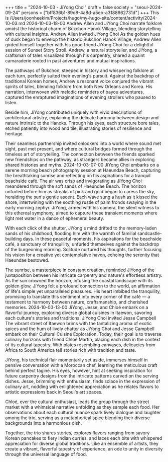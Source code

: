 +++
title = "2024-10-03 - JiYong Choi"
draft = false
society = "seoul-2024-09-24"
persons = ["bff836b1-89d8-4a8d-a5eb-a3188662731d"]
+++
This is /Users/joonheekim/Projects/hugo/my-hugo-site/content/activity/2024-10-03.md
2024-10-03-18-00
Andrew Allen and JiYong Choi narrate folklore amidst the historical charm of Bukchon Hanok Village, blending storytelling with cultural insights.
Andrew Allen invited JiYong Choi
As the golden hues of dusk began to envelop the historic Bukchon Hanok Village, Andrew Allen girded himself together with his good friend JiYong Choi for a delightful session of Sunset Story Stroll. Andrew, a natural storyteller, and JiYong, a craftsman of tales visualized through his carpentry, shared a quaint camaraderie rooted in past adventures and mutual inspirations.

The pathways of Bukchon, steeped in history and whispering folklore at each turn, perfectly suited their evening's pursuit. Against the backdrop of traditional Korean homes, Andrew's resonant voice conjured the vibrant spirits of tales, blending folklore from both New Orleans and Korea. His narration, interwoven with melodic reminders of bayou adventures, captured the enraptured imaginations of evening strollers who paused to listen. 

Beside him, JiYong contributed uniquely with vivid descriptions of architectural artistry, explaining the delicate harmony between design and nature intrinsic to the Hanoks. Through his eyes, each structure bore tales, etched patiently into wood and tile, illustrating stories of resilience and heritage. 

Their seamless partnership invited onlookers into a world where sound met sight, past met present, and where cultural bridges formed through the timeless art of storytelling. The connection between the friends sparked new friendships on the pathway, as strangers became allies in exploring shared histories and myths.
2024-10-03-07-00
JiYong Choi embarks on a serene morning beach photography session at Haeundae Beach, capturing the breathtaking sunrise and reflecting on his aspirations for a tranquil beachside café.
The air was crisp and invigorating as JiYong Choi meandered through the soft sands of Haeundae Beach. The horizon unfurled before him as streaks of pink and gold began to caress the sky, heralding the sun's gentle ascent. Each wave sung a hush as it kissed the shore, intertwining with the soothing rustle of palm fronds swaying in the early morning zephyr. JiYong, armed with his camera, the silent witness to this ethereal symphony, aimed to capture these transient moments where light met water in a dance of ephemeral beauty.

With each click of the shutter, JiYong's mind drifted to the memory-laden sands of his childhood, flooding him with the warmth of familial sandcastle-building days. In these peaceful moments, his aspirations for the beachside café, a sanctuary of tranquillity, unfurled themselves against the backdrop of the burgeoning morning. Solitude nurtured his thoughts, further focusing his vision for a creative yet contemplative haven, echoing the serenity that Haeundae bestowed.

The sunrise, a masterpiece in constant creation, reminded JiYong of the juxtaposition between his intricate carpentry and nature's effortless artistry. As the sun crowned the horizon, infusing the coastal landscape with its golden glow, JiYong felt a profound connection to the world, an affirmation of life's simple yet unparalleled pleasures. His heart imbibed the tranquility, promising to translate this sentiment into every corner of the café — a testament to harmony between nature, craftsmanship, and cherished memories.
2024-10-03-13-00
JiYong, Jesse, and Chloé embark on a flavorful journey, exploring diverse global cuisines in Itaewon, savoring each culture's stories and traditions.
JiYong Choi invited Jesse Campbell
The vibrant street of Itaewon brims with the tantalizing aroma of exotic spices and the hum of lively chatter as JiYong Choi and Jesse Campbell embark on their Cultural Cuisine Exploration. Today, their goal is to traverse culinary horizons with friend Chloé Martin, placing each dish in the context of its cultural tapestry. With plates resembling canvases, delicacies from Africa to South America tell stories rich with tradition and taste.

JiYong, his technical flair momentarily set aside, immerses himself in pensive conversation with a Moroccan chef, learning the meticulous craft behind perfect tagine. His eyes, however, hint at seeking inspiration for future carpentry designs from the intricate patterns carved on the serving dishes. Jesse, brimming with enthusiasm, finds solace in the expression of culinary art, nodding with enlightened appreciation as he relates flavors to artistic expressions back in Seoul's art spaces.

Chloé, ever the cultural enthusiast, leads the group through the street market with a whimsical narrative unfolding as they sample each food. Her observations about each cultural nuance spark lively dialogue and laughter among the trio, serving as a metaphorical spice blending their diverse backgrounds into a harmonious dish.

Together, the trio shares stories, explores flavors ranging from savory Korean pancakes to fiery Indian curries, and laces each bite with whispered appreciation for diverse global traditions. Like an ensemble of artists, they create a vibrant, flavorful tapestry of experience, an ode to unity in diversity through the universal language of food.
